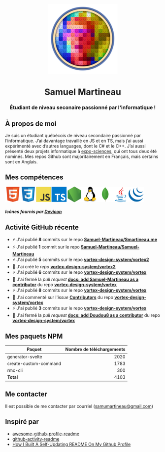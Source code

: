 <div align="middle">
  <img height="225" alt="avatar" src="https://raw.githubusercontent.com/Samuel-Martineau/Samuel-Martineau/master/avatar.png">
  <h1>Samuel Martineau</h1>
  <h3>Étudiant de niveau seconaire passionné par l'informatique !</h3>
</div>

## À propos de moi

Je suis un étudiant québécois de niveau secondaire passionné par l’informatique. J’ai davantage travaillé en JS et en TS, mais j’ai aussi expérimenté avec d’autres languages, dont le C# et le C++. J’ai aussi présenté deux projets informatique à [expo-sciences](https://technoscience.ca/programmes/expo-sciences/), qui ont tous deux été nominés. Mes repos Github sont majoritairement en Français, mais certains sont en Anglais.

## Mes compétences

<img alt="HTML5" src="https://raw.githubusercontent.com/devicons/devicon/master/icons/html5/html5-original.svg" width="50" title="HTML5" /><img alt="CSS3" src="https://raw.githubusercontent.com/devicons/devicon/master/icons/css3/css3-original.svg" width="50" title="CSS3" /><img alt="JavaScript" src="https://raw.githubusercontent.com/devicons/devicon/master/icons/javascript/javascript-original.svg" width="50" title="JavaScript" /><img alt="TypeScript" src="https://raw.githubusercontent.com/devicons/devicon/master/icons/typescript/typescript-original.svg" width="50" title="TypeScript" /><img alt="NodeJS" src="https://raw.githubusercontent.com/devicons/devicon/master/icons/nodejs/nodejs-original.svg" width="50" title="NodeJS" /><img alt="Linux" src="https://raw.githubusercontent.com/devicons/devicon/master/icons/linux/linux-original.svg" width="50" title="Linux" /><img alt="MongoDB" src="https://raw.githubusercontent.com/devicons/devicon/master/icons/mongodb/mongodb-original.svg" width="50" title="MongoDB" /><img alt="Java" src="https://raw.githubusercontent.com/devicons/devicon/master/icons/java/java-original.svg" width="50" title="Java" /><img alt="jQuery" src="https://raw.githubusercontent.com/devicons/devicon/master/icons/jquery/jquery-original.svg" width="50" title="jQuery" />

##### Icônes fournis par [Devicon](https://konpa.github.io/devicon/)

## Activité GitHub récente

- ⚡ J&#x27;ai publié **8** commits sur le repo [**Samuel-Martineau/Smartineau.me**](https://github.com/Samuel-Martineau/Smartineau.me)
- ⚡ J&#x27;ai publié **1** commit sur le repo [**Samuel-Martineau/Samuel-Martineau**](https://github.com/Samuel-Martineau/Samuel-Martineau)
- ⚡ J&#x27;ai publié **5** commits sur le repo [**vortex-design-system/vortex2**](https://github.com/vortex-design-system/vortex2)
- 🚀 J&#x27;ai créé le _repo_ [**vortex-design-system/vortex2**](https://github.com/vortex-design-system/vortex2)
- ⚡ J&#x27;ai publié **6** commits sur le repo [**vortex-design-system/vortex**](https://github.com/vortex-design-system/vortex)
- 🚫 J&#x27;ai fermé la _pull request_ [**docs: add Samuel-Martineau as a contributor**](https://github.com/vortex-design-system/vortex/pull/15) du repo [**vortex-design-system/vortex**](https://github.com/vortex-design-system/vortex)
- ⚡ J&#x27;ai publié **8** commits sur le repo [**vortex-design-system/vortex**](https://github.com/vortex-design-system/vortex)
- 💬 J&#x27;ai commenté sur l&#x27;_issue_ [**Contributors**](https://github.com/vortex-design-system/vortex/issues/5) du repo [**vortex-design-system/vortex**](https://github.com/vortex-design-system/vortex)
- ⚡ J&#x27;ai publié **3** commits sur le repo [**vortex-design-system/vortex**](https://github.com/vortex-design-system/vortex)
- 🚫 J&#x27;ai fermé la _pull request_ [**docs: add Doudou8 as a contributor**](https://github.com/vortex-design-system/vortex/pull/8) du repo [**vortex-design-system/vortex**](https://github.com/vortex-design-system/vortex)

## Mes paquets NPM

| Paquet                | Nombre de téléchargements |
| --------------------- | ------------------------: |
| generator-svelte      |                      2020 |
| create-custom-command |                      1783 |
| rmc-cli               |                       300 |
| **Total**             |                      4103 |

## Me contacter

Il est possible de me contacter par courriel ([samumartineau@gmail.com](mailto:samumartineau@gmail.com))

## Inspiré par

- [awesome-github-profile-readme](https://github.com/abhisheknaiidu/awesome-github-profile-readme)
- [github-activity-readme](https://github.com/jamesgeorge007/github-activity-readme)
- [How I Built A Self-Updating README On My Github Profile](https://www.mokkapps.de/blog/how-i-built-a-self-updating-readme-on-my-git-hub-profile/)
